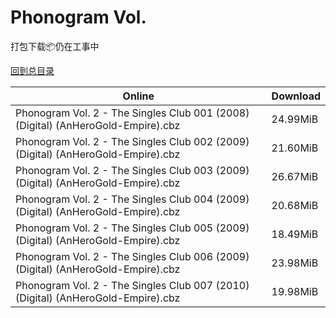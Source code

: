 # Phonogram Vol.

打包下载📦仍在工事中

[回到总目录](/Catalogs.md)





Online | Download
--- | ---
Phonogram Vol. 2 - The Singles Club 001 (2008) (Digital) (AnHeroGold-Empire).cbz | 24.99MiB
Phonogram Vol. 2 - The Singles Club 002 (2009) (Digital) (AnHeroGold-Empire).cbz | 21.60MiB
Phonogram Vol. 2 - The Singles Club 003 (2009) (Digital) (AnHeroGold-Empire).cbz | 26.67MiB
Phonogram Vol. 2 - The Singles Club 004 (2009) (Digital) (AnHeroGold-Empire).cbz | 20.68MiB
Phonogram Vol. 2 - The Singles Club 005 (2009) (Digital) (AnHeroGold-Empire).cbz | 18.49MiB
Phonogram Vol. 2 - The Singles Club 006 (2009) (Digital) (AnHeroGold-Empire).cbz | 23.98MiB
Phonogram Vol. 2 - The Singles Club 007 (2010) (Digital) (AnHeroGold-Empire).cbz | 19.98MiB